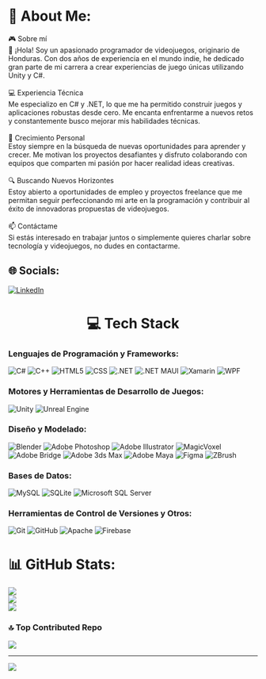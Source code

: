 # 💫 About Me:
🎮 Sobre mí<br>👋 ¡Hola! Soy un apasionado programador de videojuegos, originario de Honduras. Con dos años de experiencia en el mundo indie, he dedicado gran parte de mi carrera a crear experiencias de juego únicas utilizando Unity y C#.<br><br>💻 Experiencia Técnica<br>Me especializo en C# y .NET, lo que me ha permitido construir juegos y aplicaciones robustas desde cero. Me encanta enfrentarme a nuevos retos y constantemente busco mejorar mis habilidades técnicas.<br><br>🌱 Crecimiento Personal<br>Estoy siempre en la búsqueda de nuevas oportunidades para aprender y crecer. Me motivan los proyectos desafiantes y disfruto colaborando con equipos que comparten mi pasión por hacer realidad ideas creativas.<br><br>🔍 Buscando Nuevos Horizontes<br>Estoy abierto a oportunidades de empleo y proyectos freelance que me permitan seguir perfeccionando mi arte en la programación y contribuir al éxito de innovadoras propuestas de videojuegos.<br><br>📫 Contáctame<br>Si estás interesado en trabajar juntos o simplemente quieres charlar sobre tecnología y videojuegos, no dudes en contactarme.


## 🌐 Socials:
[![LinkedIn](https://img.shields.io/badge/LinkedIn-%230077B5.svg?logo=linkedin&logoColor=white)](https://www.linkedin.com/in/ram%C3%B3n-ariel-matute-15587032b/) 

<h1 align="center">💻 Tech Stack</h1>

### Lenguajes de Programación y Frameworks:
![C#](https://img.shields.io/badge/C%23-★★★★★-blue?style=flat&logo=c-sharp)
![C++](https://img.shields.io/badge/C++-★★★☆☆-blue?style=flat&logo=c%2B%2B)
![HTML5](https://img.shields.io/badge/HTML5-★★★☆☆-blue?style=flat&logo=html5)
![CSS](https://img.shields.io/badge/CSS-★★☆☆☆-blue?style=flat&logo=css3)
![.NET](https://img.shields.io/badge/.NET-★★★★☆-blue?style=flat&logo=.net)
![.NET MAUI](https://img.shields.io/badge/.NET%20MAUI-★★★★☆-blue?style=flat&logo=dot-net)
![Xamarin](https://img.shields.io/badge/Xamarin-★★★☆☆-blue?style=flat&logo=xamarin)
![WPF](https://img.shields.io/badge/WPF-★★☆☆☆-blue?style=flat&logo=windows)

### Motores y Herramientas de Desarrollo de Juegos:
![Unity](https://img.shields.io/badge/Unity-★★★★★-blue?style=flat&logo=unity)
![Unreal Engine](https://img.shields.io/badge/Unreal%20Engine-★★☆☆☆-blue?style=flat&logo=unreal-engine)

### Diseño y Modelado:
![Blender](https://img.shields.io/badge/Blender-★★★★☆-blue?style=flat&logo=blender)
![Adobe Photoshop](https://img.shields.io/badge/Adobe%20Photoshop-★★★★☆-blue?style=flat&logo=adobe-photoshop)
![Adobe Illustrator](https://img.shields.io/badge/Adobe%20Illustrator-★★★★☆-blue?style=flat&logo=adobe-illustrator)
![MagicVoxel](https://img.shields.io/badge/MagicVoxel-★★★★☆-blue?style=flat&logo=magicavoxel)
![Adobe Bridge](https://img.shields.io/badge/Adobe%20Bridge-★★★☆☆-blue?style=flat&logo=adobe)
![Adobe 3ds Max](https://img.shields.io/badge/3ds%20Max-★★★★☆-blue?style=flat&logo=autodesk)
![Adobe Maya](https://img.shields.io/badge/Maya-★★★★☆-blue?style=flat&logo=autodesk)
![Figma](https://img.shields.io/badge/Figma-★★★☆☆-blue?style=flat&logo=figma)
![ZBrush](https://img.shields.io/badge/ZBrush-★★★☆☆-blue?style=flat&logo=pixologic)

### Bases de Datos:
![MySQL](https://img.shields.io/badge/MySQL-★★★★☆-blue?style=flat&logo=mysql)
![SQLite](https://img.shields.io/badge/SQLite-★★★☆☆-blue?style=flat&logo=sqlite)
![Microsoft SQL Server](https://img.shields.io/badge/Microsoft%20SQL%20Server-★★☆☆☆-blue?style=flat&logo=microsoft-sql-server)

### Herramientas de Control de Versiones y Otros:
![Git](https://img.shields.io/badge/Git-★★★★☆-blue?style=flat&logo=git)
![GitHub](https://img.shields.io/badge/GitHub-★★★★☆-blue?style=flat&logo=github)
![Apache](https://img.shields.io/badge/Apache-★★☆☆☆-blue?style=flat&logo=apache)
![Firebase](https://img.shields.io/badge/Firebase-★★★☆☆-blue?style=flat&logo=firebase)

# 📊 GitHub Stats:
![](https://github-readme-stats.vercel.app/api?username=RamonMatute2003&theme=dark&hide_border=false&include_all_commits=false&count_private=false)<br/>
![](https://github-readme-streak-stats.herokuapp.com/?user=RamonMatute2003&theme=dark&hide_border=false)<br/>
![](https://github-readme-stats.vercel.app/api/top-langs/?username=RamonMatute2003&theme=dark&hide_border=false&include_all_commits=false&count_private=false&layout=compact)

### 🔝 Top Contributed Repo
![](https://github-contributor-stats.vercel.app/api?username=RamonMatute2003&limit=5&theme=dark&combine_all_yearly_contributions=true)

---
[![](https://visitcount.itsvg.in/api?id=RamonMatute2003&icon=0&color=1)](https://visitcount.itsvg.in)

<!-- Proudly created with GPRM ( https://gprm.itsvg.in ) -->
